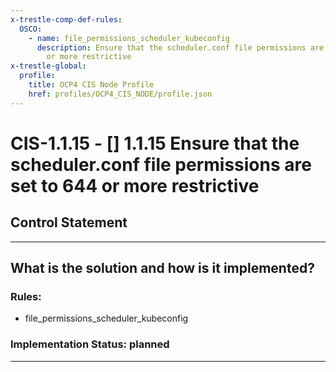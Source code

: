 ```yaml
---
x-trestle-comp-def-rules:
  OSCO:
    - name: file_permissions_scheduler_kubeconfig
      description: Ensure that the scheduler.conf file permissions are set to 644
        or more restrictive
x-trestle-global:
  profile:
    title: OCP4 CIS Node Profile
    href: profiles/OCP4_CIS_NODE/profile.json
---
```


# CIS-1.1.15 - \[\] 1.1.15 Ensure that the scheduler.conf file permissions are set to 644 or more restrictive

## Control Statement

______________________________________________________________________

## What is the solution and how is it implemented?

<!-- For implementation status enter one of: implemented, partial, planned, alternative, not-applicable -->

<!-- Note that the list of rules under ### Rules: is read-only and changes will not be captured after assembly to JSON -->

<!-- Add control implementation description here for control: CIS-1.1.15 -->

### Rules:

  - file_permissions_scheduler_kubeconfig

### Implementation Status: planned

______________________________________________________________________
